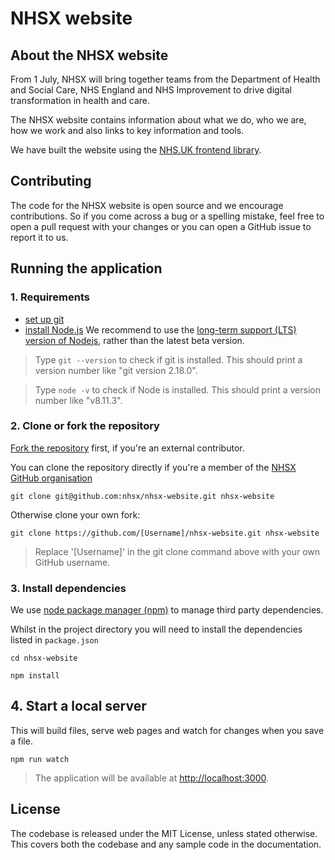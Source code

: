 # NHSX website

## About the NHSX website

From 1 July, NHSX will bring together teams from the Department of Health and Social Care, NHS England and NHS Improvement to drive digital transformation in health and care.

The NHSX website contains information about what we do, who we are, how we work and also links to key information and tools.

We have built the website using the [NHS.UK frontend library](https://github.com/nhsuk/nhsuk-frontend).

## Contributing

The code for the NHSX website is open source and we encourage contributions. So if you come across a bug or a spelling mistake, feel free to open a pull request with your changes or you can open a GitHub issue to report it to us.

## Running the application

### 1. Requirements

* [set up git](https://help.github.com/articles/set-up-git/)
* [install Node.js](https://nodejs.org/en/)
We recommend to use the [long-term support (LTS) version of Nodejs](https://nodejs.org/en/download/), rather than the latest beta version.

> Type `git --version` to check if git is installed. This should print a version number like "git version 2.18.0".

> Type `node -v` to check if Node is installed. This should print a version number like "v8.11.3".

### 2. Clone or fork the repository

[Fork the repository](https://help.github.com/articles/fork-a-repo/) first, if you're an external contributor.

You can clone the repository directly if you're a member of the [NHSX GitHub organisation](https://github.com/nhsx/)

```
git clone git@github.com:nhsx/nhsx-website.git nhsx-website
```

Otherwise clone your own fork:

```
git clone https://github.com/[Username]/nhsx-website.git nhsx-website
```

> Replace '[Username]' in the git clone command above with your own GitHub username.

### 3. Install dependencies

We use [node package manager (npm)](https://docs.npmjs.com/getting-started/what-is-npm) to manage third party dependencies.

Whilst in the project directory you will need to install the dependencies listed in `package.json`

```
cd nhsx-website
```

```
npm install
```

## 4. Start a local server

This will build files, serve web pages and watch for changes when you save a file.

```
npm run watch
```

> The application will be available at [http://localhost:3000](http://localhost:3000).

## License

The codebase is released under the MIT License, unless stated otherwise. This covers both the codebase and any sample code in the documentation.
